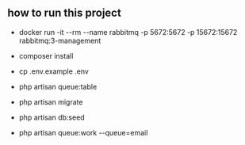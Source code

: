 ## how to run this project

-   docker run -it --rm --name rabbitmq -p 5672:5672 -p 15672:15672 rabbitmq:3-management
-   composer install
-   cp .env.example .env
-   php artisan queue:table
-   php artisan migrate
-   php artisan db:seed

-   php artisan queue:work --queue=email

